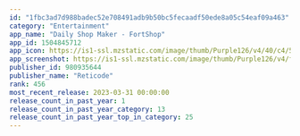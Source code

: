 ```yaml
---
id: "1fbc3ad7d988badec52e708491adb9b50bc5fecaadf50ede8a05c54eaf09a463"
category: "Entertainment"
app_name: "Daily Shop Maker - FortShop"
app_id: 1504845712
app_icon: https://is1-ssl.mzstatic.com/image/thumb/Purple126/v4/40/c4/5d/40c45de4-9733-53af-87da-e22bcfcb4474/AppIcon-0-1x_U007emarketing-0-10-0-sRGB-85-220.png/1024x1024bb.png
app_screenshot: https://is1-ssl.mzstatic.com/image/thumb/Purple126/v4/f0/3b/b0/f03bb0e9-301e-064b-bc08-50a4392d086a/fe93c815-429f-40b0-bd06-a85cef854630_2688X1242-plantilla-EN_copia.png/2688x1242bb.png
publisher_id: 980935644
publisher_name: "Reticode"
rank: 456
most_recent_release: 2023-03-31 00:00:00
release_count_in_past_year: 1
release_count_in_past_year_category: 13
release_count_in_past_year_top_in_category: 25
---
```

